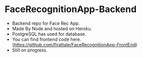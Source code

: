 # FaceRecognitionApp-Backend
- Backend repo for Face Rec App. 
- Made By Node and hosted on Heroku. 
- PostgreSQL has used for database.
- You can find frontend code here. (https://github.com/firattale/FaceRecognitionApp-FrontEnd)
- Still on progress.
